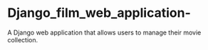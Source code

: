 # Django_film_web_application-
A Django web application that allows users to manage their movie collection.

